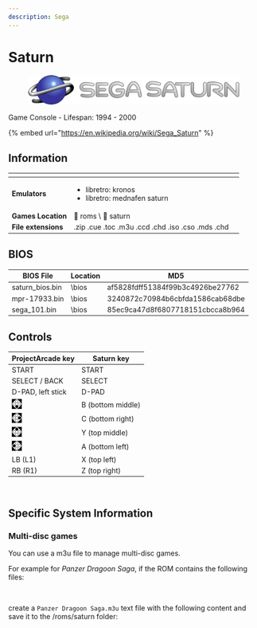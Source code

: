 ```yaml
---
description: Sega
---
```


# Saturn

<figure><img src="https://raw.githubusercontent.com/fabricecaruso/es-theme-carbon/master/art/logos/saturn.svg" alt=""><figcaption></figcaption></figure>

Game Console - Lifespan: 1994 - 2000

{% embed url="https://en.wikipedia.org/wiki/Sega_Saturn" %}

## Information

<table data-header-hidden><thead><tr><th></th><th></th><th data-hidden></th></tr></thead><tbody><tr><td><strong>Emulators</strong></td><td><ul><li>libretro: kronos</li><li>libretro: mednafen saturn</li></ul></td><td></td></tr><tr><td><strong>Games Location</strong></td><td><span data-gb-custom-inline data-tag="emoji" data-code="1f4c1">📁</span> roms \ <span data-gb-custom-inline data-tag="emoji" data-code="1f4c2">📂</span> saturn</td><td></td></tr><tr><td><strong>File extensions</strong></td><td>.zip .cue .toc .m3u .ccd .chd .iso .cso .mds .chd</td><td></td></tr></tbody></table>

## BIOS

| BIOS File        | Location | MD5                              |
| ---------------- | -------- | -------------------------------- |
| saturn\_bios.bin | \bios    | af5828fdff51384f99b3c4926be27762 |
| mpr-17933.bin    | \bios    | 3240872c70984b6cbfda1586cab68dbe |
| sega\_101.bin    | \bios    | 85ec9ca47d8f6807718151cbcca8b964 |

## Controls

| ProjectArcade key                                                                              | Saturn key        |
| ----------------------------------------------------------------------------------------- | ----------------- |
| START                                                                                     | START             |
| SELECT / BACK                                                                             | SELECT            |
| D-PAD, left stick                                                                         | D-PAD             |
| ![A](<../../../../.gitbook/assets/image (1) (2) (1).png>)                                 | B (bottom middle) |
| ![B](<../../../../.gitbook/assets/image (4) (1).png>)                                     | C (bottom right)  |
| <img src="../../../../.gitbook/assets/image (3) (1) (2).png" alt="" data-size="original"> | Y (top middle)    |
| <img src="../../../../.gitbook/assets/image (2) (1) (1).png" alt="" data-size="line">     | A (bottom left)   |
| LB (L1)                                                                                   | X (top left)      |
| RB (R1)                                                                                   | Z (top right)     |

<figure><img src="https://i.imgur.com/rJXxjO2.png" alt=""><figcaption></figcaption></figure>

## Specific System Information

### Multi-disc games

You can use a m3u file to manage multi-disc games.

For example for _Panzer Dragoon Saga_, if the ROM contains the following files:&#x20;

<figure><img src="https://i.imgur.com/o3QZPs0.png" alt=""><figcaption></figcaption></figure>

create a `Panzer Dragoon Saga.m3u` text file with the following content and save it to the /roms/saturn folder:

<figure><img src="https://i.imgur.com/gy9LuLH.png" alt=""><figcaption></figcaption></figure>
